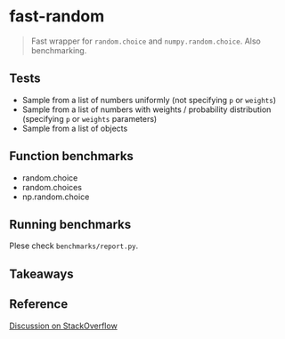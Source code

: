 # fast-random
> Fast wrapper for `random.choice` and `numpy.random.choice`. Also benchmarking.

## Tests
- Sample from a list of numbers uniformly (not specifying `p` or `weights`)
- Sample from a list of numbers with weights / probability distribution (specifying `p` or `weights` parameters)
- Sample from a list of objects

## Function benchmarks
- random.choice
- random.choices
- np.random.choice

## Running benchmarks 
Plese check `benchmarks/report.py`.

## Takeaways

## Reference
[Discussion on StackOverflow](https://stackoverflow.com/questions/3679694/a-weighted-version-of-random-choice)
